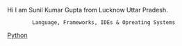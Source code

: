 
Hi I am  Sunil Kumar Gupta from Lucknow Uttar Pradesh.

            Language, Frameworks, IDEs & Opreating Systems
<!--   Python , Java , Dart , HTML , CSS JavaScript , SQLite , MySQL  -->
<a href="https://docs.python.org/3/">Python</a>
  


